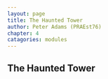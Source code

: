 ```yaml
---
layout: page
title: The Haunted Tower
author: Peter Adams (PRAEst76)
chapter: 4
catagories: modules
---
```

## The Haunted Tower